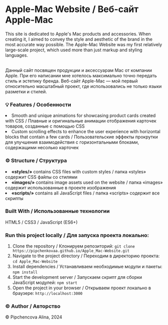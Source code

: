 <h1> Apple-Mac Website / Веб-сайт Apple-Mac </h1>
This site is dedicated to Apple's Mac products and accessories. When creating it, I aimed to convey the style and aesthetic of the brand in the most accurate way possible. The Apple-Mac Website was my first relatively large-scale project, which used more than just markup and styling languages.

<br>Данный сайт посвящен продукции  и аксессуарам Mac от компании Apple. При его написании мне хотелось максимально точно передать стиль и эстетику бренда. Веб-сайт Apple-Mac — мой первый относительно масштабный проект, где использовались не только языки разметки и стилей. 

<h3> <b> 💡 Features / Особенности </b> </h3>
<li>Smooth and unique animations for showcasing product cards created with CSS / Плавные и оригинальные анимации отображения карточек товаров, созданные с помощью CSS</li>
<li>Custom scrolling effects to enhance the user experience with horizontal blocks that contain a few cards / Пользовательские эффекты прокрутки для улучшения взаимодействия с горизонтальными блоками, содержащими несолько карточек</li>

<h3> <b> ⚙️ Structure / Структура </b> </h3>
<li><b>«styles/»</b> contains CSS files with custom styles / папка «styles» содержит CSS файлы со стилями</li>
<li><b>«images/»</b> contains image assets used on the website / папка «images» содержит использованные в проекте изображения </li>
<li><b>«scripts/»</b> contains all JavaScript files / папка «scripts» содержит все скрипты</li>

<h3> <b> Built With / Использованные технологии </b> </h3>
HTML5 / CSS3 / JavaScript (ES6+)

<h3> <b> Run this project locally / Для запуска проекта локально: </b> </h3>

1) Clone the repository / Клонируем репозиторий: `git clone https://pipchenkovaa.github.io/Apple_Mac-Website.git`<br>
2) Navigate to the project directory / Переходим в директорию проекта: `cd Apple_Mac-Website`<br>
3) Install dependencies / Устанавливаем необходимые модули и пакеты: `npm install`<br>
4) Start the development server / Запускаем скрипт для сборки JavaScript модулей: `npm start`<br>
5) Open the project in your browser / Открываем проект локально в браузере: `http://localhost:3000`<br>

<h3> <b> ©️ Author / Авторство </b> </h3>
© Pipchencova Alina, 2024
